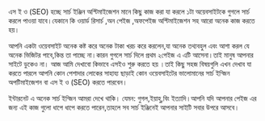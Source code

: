 এস ই ও (SEO) হচ্ছে সার্চ ইঞ্জিন অপ্টিমাইজেশন মানে কিছু কাজ করা যা করলে ১টা অয়েবসাইটকে গুগলে সার্চ করলে পাওয়া যাবে।যেকানে কি ওয়ার্ড রিসার্চ ,অন পেইজ ,অফপেইজ অপ্টিমাইজেশন সহ আরো অনেক কাজ করতে হয়।

আপনি একটা ওয়েবসাইট অনেক কষ্ট করে অনেক টাকা খরচ করে করলেন,যা অনেক তথ্যবহুল এবং আশা করল যে অনেক ভিজিটর পাবে,কিন্ত তা পাচ্ছে না।কারন গুগলে সার্চ দিলে প্রথম ২পেইজ এ এটি আসেনা।তাই মানুষ আপনার সাইটে ডুকেও না। আজ আমি দেখাবো কিভাবে এসইও শুরু করতে হয় ।তাই কিছু সহজ বিষয়গুলি এখন দেখাব যা করতে পারলে আপনি কোন পেশাদার লোকের সাহায্য ছাড়াই কোন ওয়েবসাইটের ভালোমানের সার্চ ইন্জিন অপটিমাইজেশন বা এস ই ও (SEO) করতে পারবেন।

ইন্টারনেট এ অনেক সার্চ ইন্জিন আমরা দেখে থাকি। যেমন: গুগল,ইয়াহু,বিং ইত্যাদি।আপনি যদি আপনার পেইজ এর জন্য এই কাজ গুলো ধাপে ধাপে করতে পারেন,তাহলে সব সার্চ ইঞ্জিনেই আপনার সাইটি সবার উপরে আসবে।
